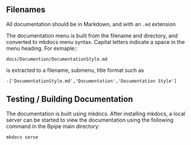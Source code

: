 ## Filenames

All documentation should be in Markdown, and with an `.md` extension

The documentation menu is built from the filename and directory, and converted
to mkdocs menu syntax. Capital letters indicate a space in the menu heading.
For exmaple::

```
docs/Documention/DocumentationStyle.md
```

is extracted to a filename, submenu, title format such as

```
-['DocumentationStyle.md','Documentation','Documentation Style']
```

## Testing / Building Documentation

The documentation is built using mkdocs. After installing mkdocs, a local 
server can be started to view the documentation using the following command
in the Bpipe main directory:

```
mkdocs serve 
```

